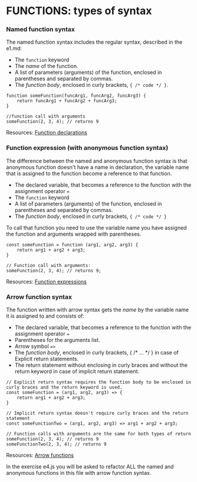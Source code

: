 # FUNCTIONS: types of syntax #

### Named function syntax ###

The named function syntax includes the regular syntax, described in the e1.md:
* The `function` keyword
* The *name* of the function.
* A list of parameters (arguments) of the function, enclosed in parentheses and separated by commas.
* The *function body*, enclosed in curly brackets, `{ /* code */ }`.

```JS
function someFunction(funcArg1, funcArg2, funcArg3) {
    return funcArg1 + funcArg2 + funcArg3;
}

//function call with arguments
someFunction(2, 3, 4); // returns 9
```

Resources:
[Function declarations](https://developer.mozilla.org/en-US/docs/Web/JavaScript/Guide/Functions#function_declarations)

### Function expression (with anonymous function syntax) ###

The difference between the named and anonymous function syntax is that anonymous function doesn't have a name in
declaration, the variable name that is assigned to the function become a reference to that function.

* The declared variable, that becomes a reference to the function with the assignment operator `=`
* The `function` keyword
* A list of parameters (arguments) of the function, enclosed in parentheses and separated by commas.
* The *function body*, enclosed in curly brackets, `{ /* code */ }`

To call that function you need to use the variable name you have assigned the function and arguments wrapped with parentheses. 

```JS
const someFunction = function (arg1, arg2, arg3) {
    return arg1 + arg2 + arg3;
}

// Function call with arguments:
someFunction(2, 3, 4); // returns 9;
```
Resources:
[Function expressions](https://developer.mozilla.org/en-US/docs/Web/JavaScript/Guide/Functions#function_expressions)


### Arrow function syntax ###

The function written with arrow syntax gets the *name* by the variable name it is assigned to and consists of:
* The declared variable, that becomes a reference to the function with the assignment operator `=`
* Parentheses for the arguments list.
* Arrow symbol `=>`
* The *function body*, enclosed in curly brackets, { /* … */ } in case of Explicit return statements.
* The return statement without enclosing in curly braces and without the return keyword in case of implicit return statement.

```JS
// Explicit return syntax requires the function body to be enclosed in curly braces and the return keyword is used.
const someFunction = (arg1, arg2, arg3) => {
    return arg1 + arg2 + arg3;
}

// Implicit return syntax doesn't require curly braces and the return statement
const someFunctionTwo = (arg1, arg2, arg3) => arg1 + arg2 + arg3;

// Function calls with arguments are the same for both types of return
someFunction(2, 3, 4); // returns 9
someFunctionTwo(2, 3, 4); // returns 9
```

Resources:
[Arrow functions](https://developer.mozilla.org/en-US/docs/Web/JavaScript/Guide/Functions#arrow_functions)

In the exercise e4.js you will be asked to refactor ALL the named and anonymous functions in this file 
with arrow function syntax.
